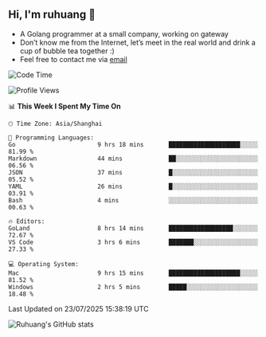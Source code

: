 ## Hi, I'm ruhuang 👋

- A Golang programmer at a small company, working on gateway
- Don’t know me from the Internet, let’s meet in the real world and drink a cup of bubble tea together :)
- Feel free to contact me via [email](mailto:ruhuang2001@gmail.com)
<!--START_SECTION:waka-->
![Code Time](http://img.shields.io/badge/Code%20Time-687%20hrs%2034%20mins-blue)

![Profile Views](http://img.shields.io/badge/Profile%20Views-0-blue)

📊 **This Week I Spent My Time On** 

```text
🕑︎ Time Zone: Asia/Shanghai

💬 Programming Languages: 
Go                       9 hrs 18 mins       ████████████████████░░░░░   81.99 % 
Markdown                 44 mins             ██░░░░░░░░░░░░░░░░░░░░░░░   06.56 % 
JSON                     37 mins             █░░░░░░░░░░░░░░░░░░░░░░░░   05.52 % 
YAML                     26 mins             █░░░░░░░░░░░░░░░░░░░░░░░░   03.91 % 
Bash                     4 mins              ░░░░░░░░░░░░░░░░░░░░░░░░░   00.63 % 

🔥 Editors: 
GoLand                   8 hrs 14 mins       ██████████████████░░░░░░░   72.67 % 
VS Code                  3 hrs 6 mins        ███████░░░░░░░░░░░░░░░░░░   27.33 % 

💻 Operating System: 
Mac                      9 hrs 15 mins       ████████████████████░░░░░   81.52 % 
Windows                  2 hrs 5 mins        █████░░░░░░░░░░░░░░░░░░░░   18.48 % 
```


 Last Updated on 23/07/2025 15:38:19 UTC
<!--END_SECTION:waka-->

![Ruhuang's GitHub stats](https://github-readme-stats.vercel.app/api?username=ruhuang2001&count_private=true&hide_title=true&show_icons=true&theme=vue)

